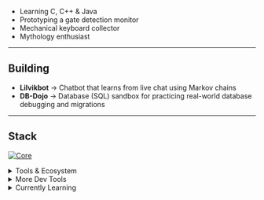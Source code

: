 
- Learning C, C++ & Java  
- Prototyping a gate detection monitor  
- Mechanical keyboard collector  
- Mythology enthusiast  

---

## Building

- **Lilvikbot** → Chatbot that learns from live chat using Markov chains
- **DB-Dojo** → Database (SQL) sandbox for practicing real-world database debugging and migrations

---

## Stack

[![Core](https://skillicons.dev/icons?i=py,ts,c,git,linux,postgresql&perline=6)](https://skillicons.dev)

<details>
<summary>Tools & Ecosystem</summary>

[![Tools](https://skillicons.dev/icons?i=apple,docker,express,flask,npm,react,vite,windows&perline=6)](https://skillicons.dev)

</details>

<details>
<summary>More Dev Tools</summary>

[![IDEs](https://skillicons.dev/icons?i=blender,neovim,obsidian,postman,raspberrypi,unreal,vscode&perline=6)](https://skillicons.dev)

</details>

<details>
<summary>Currently Learning</summary>

[![Learning](https://skillicons.dev/icons?i=cpp,java&perline=6)](https://skillicons.dev)

</details>

